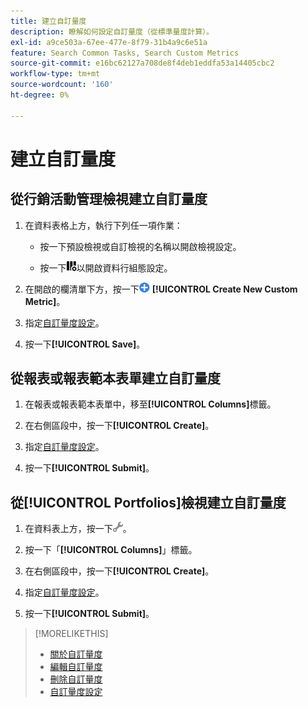 ```yaml
---
title: 建立自訂量度
description: 瞭解如何設定自訂量度（從標準量度計算）。
exl-id: a9ce503a-67ee-477e-8f79-31b4a9c6e51a
feature: Search Common Tasks, Search Custom Metrics
source-git-commit: e16bc62127a708de8f4deb1eddfa53a14405cbc2
workflow-type: tm+mt
source-wordcount: '160'
ht-degree: 0%

---
```


# 建立自訂量度

## 從行銷活動管理檢視建立自訂量度

1. 在資料表格上方，執行下列任一項作業：

   * 按一下預設檢視或自訂檢視的名稱以開啟檢視設定。

   * 按一下![自訂資料行](/help/search-social-commerce/assets/custom-columns.png "自訂資料行")以開啟資料行組態設定。

1. 在開啟的欄清單下方，按一下![建立新的自訂量度](/help/search-social-commerce/assets/add.png) **[!UICONTROL Create New Custom Metric]**。

1. 指定[自訂量度設定](custom-metric-settings.md)。

1. 按一下&#x200B;**[!UICONTROL Save]**。

## 從報表或報表範本表單建立自訂量度

1. 在報表或報表範本表單中，移至&#x200B;**[!UICONTROL Columns]**&#x200B;標籤。

1. 在右側區段中，按一下&#x200B;**[!UICONTROL Create]**。

1. 指定[自訂量度設定](custom-metric-settings.md)。

1. 按一下&#x200B;**[!UICONTROL Submit]**。

## 從[!UICONTROL Portfolios]檢視建立自訂量度

1. 在資料表上方，按一下![編輯選取的檢視](/help/search-social-commerce/assets/view-settings.png "編輯選取的檢視")。

1. 按一下「**[!UICONTROL Columns]**」標籤。

1. 在右側區段中，按一下&#x200B;**[!UICONTROL Create]**。

1. 指定[自訂量度設定](custom-metric-settings.md)。

1. 按一下&#x200B;**[!UICONTROL Submit]**。

>[!MORELIKETHIS]
>
>* [關於自訂量度](custom-metric-about.md)
>* [編輯自訂量度](custom-metric-edit.md)
>* [刪除自訂量度](custom-metric-delete.md)
>* [自訂量度設定](custom-metric-settings.md)

